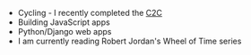 - Cycling - I recently completed the [C2C](https://justgiving.com/pebble-c2c14)
- Building JavaScript apps
- Python/Django web apps
- I am currently reading Robert Jordan's Wheel of Time series
